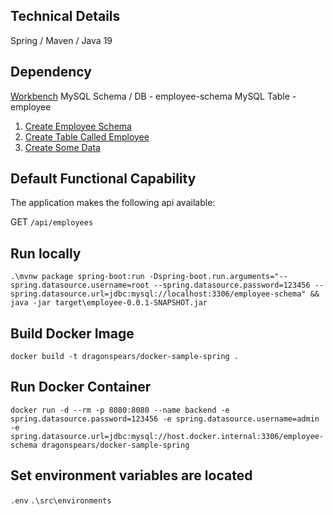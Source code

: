 ## Technical Details

Spring / Maven / Java 19

## Dependency

[Workbench](https://www.mysql.com/products/workbench/)
MySQL Schema / DB - employee-schema
MySQL Table - employee

1. [Create Employee Schema](docker-mysql-8/create-schema.sql)
2. [Create Table Called Employee](docker-mysql-8/create-table.sql) 
3. [Create Some Data](docker-mysql-8/create-data.sql) 

## Default Functional Capability

The application makes the following api available:

GET `/api/employees`

## Run locally

`.\mvnw package spring-boot:run -Dspring-boot.run.arguments="--spring.datasource.username=root --spring.datasource.password=123456 --spring.datasource.url=jdbc:mysql://localhost:3306/employee-schema" && java -jar target\employee-0.0.1-SNAPSHOT.jar`

## Build Docker Image

`docker build -t dragonspears/docker-sample-spring .`

## Run Docker Container

`docker run -d --rm -p 8080:8080 --name backend -e spring.datasource.password=123456 -e spring.datasource.username=admin -e spring.datasource.url=jdbc:mysql://host.docker.internal:3306/employee-schema dragonspears/docker-sample-spring`

## Set environment variables are located

`.env`
`.\src\environments`


